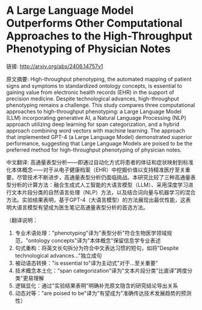# A Large Language Model Outperforms Other Computational Approaches to the High-Throughput Phenotyping of Physician Notes

链接: http://arxiv.org/abs/2406.14757v1

原文摘要:
High-throughput phenotyping, the automated mapping of patient signs and
symptoms to standardized ontology concepts, is essential to gaining value from
electronic health records (EHR) in the support of precision medicine. Despite
technological advances, high-throughput phenotyping remains a challenge. This
study compares three computational approaches to high-throughput phenotyping: a
Large Language Model (LLM) incorporating generative AI, a Natural Language
Processing (NLP) approach utilizing deep learning for span categorization, and
a hybrid approach combining word vectors with machine learning. The approach
that implemented GPT-4 (a Large Language Model) demonstrated superior
performance, suggesting that Large Language Models are poised to be the
preferred method for high-throughput phenotyping of physician notes.

中文翻译:
高通量表型分析——即通过自动化方式将患者的体征和症状映射到标准化本体概念——对于从电子健康档案（EHR）中挖掘价值以支持精准医疗至关重要。尽管技术不断进步，高通量表型分析仍面临挑战。本研究比较了三种高通量表型分析的计算方法：融合生成式人工智能的大语言模型（LLM）、采用深度学习进行文本片段分类的自然语言处理（NLP）方法，以及结合词向量与机器学习的混合方法。实验结果表明，基于GPT-4（大语言模型）的方法展现出最优性能，这表明大语言模型有望成为医生笔记高通量表型分析的首选方法。

（翻译说明：
1. 专业术语处理："phenotyping"译为"表型分析"符合生物医学领域规范，"ontology concepts"译为"本体概念"保留信息学专业表述
2. 句式重构：将英文长句拆分为符合中文表达习惯的短句，如将"Despite technological advances..."独立成句
3. 被动语态转换："is essential to"译为主动式"对于...至关重要"
4. 技术概念本土化："span categorization"译为"文本片段分类"比直译"跨度分类"更易理解
5. 逻辑显化：通过"实验结果表明"明确补充原文隐含的研究结论导出关系
6. 动态对等："are poised to be"译为"有望成为"准确传达技术发展趋势的预测性）
